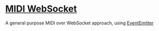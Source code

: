 # [MIDI WebSocket](https://github.com/hhromic/midi-websocket)

A general purpose MIDI over WebSocket approach, using [EventEmitter](https://github.com/Olical/EventEmitter)
